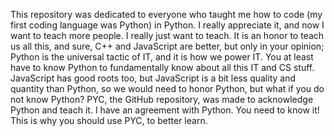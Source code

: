 This repository was dedicated to everyone who taught me how to code (my first coding language was Python) in Python. I really appreciate it, and now I want to teach more people. I really just want to teach.
It is an honor to teach us all this, and sure, C++ and JavaScript are better, but only in your opinion; Python is the universal tactic of IT, and it is how we power IT. You at least have to know Python to 
fundamentally know about all this IT and CS stuff. JavaScript has good roots too, but JavaScript is a bit less quality and quantity than Python, so we would need to honor Python, but what if you do not know 
Python? PYC, the GitHub repository, was made to acknowledge Python and teach it. I have an agreement with Python. You need to know it! This is why you should use PYC, to better learn.
